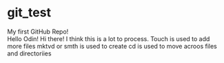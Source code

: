# git_test
My first GitHub Repo!   
Hello Odin!
Hi there! 
I think this is a lot to process.
Touch is used to add more files
mktvd or smth is used to create 
cd is used to move acroos files and directoriies